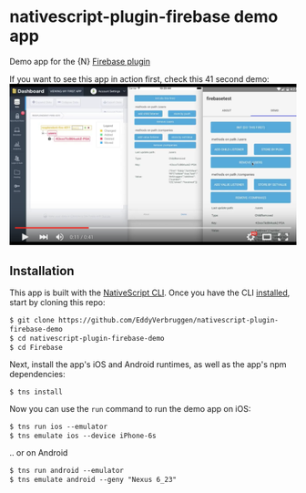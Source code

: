 # nativescript-plugin-firebase demo app

Demo app for the {N} [Firebase plugin](https://www.npmjs.com/package/nativescript-plugin-firebase)

If you want to see this app in action first, check this 41 second demo:
[![YouTube demo, 41 sec](screenshots/yt-thumb.png)](https://youtu.be/7zYU5e0Djkw "YouTube demo, 41 sec")


## Installation

This app is built with the [NativeScript CLI](https://github.com/NativeScript/nativescript-cli).
Once you have the CLI [installed](https://github.com/NativeScript/nativescript-cli#installation), start by cloning this repo:

```
$ git clone https://github.com/EddyVerbruggen/nativescript-plugin-firebase-demo
$ cd nativescript-plugin-firebase-demo
$ cd Firebase
```

Next, install the app's iOS and Android runtimes, as well as the app's npm dependencies:

```
$ tns install
```

Now you can use the `run` command to run the demo app on iOS:

```
$ tns run ios --emulator
$ tns emulate ios --device iPhone-6s
```

.. or on Android

```
$ tns run android --emulator
$ tns emulate android --geny "Nexus 6_23"
```
